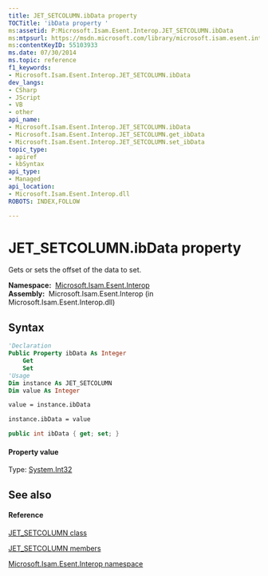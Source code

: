 ```yaml
---
title: JET_SETCOLUMN.ibData property 
TOCTitle: 'ibData property '
ms:assetid: P:Microsoft.Isam.Esent.Interop.JET_SETCOLUMN.ibData
ms:mtpsurl: https://msdn.microsoft.com/library/microsoft.isam.esent.interop.jet_setcolumn.ibdata(v=EXCHG.10)
ms:contentKeyID: 55103933
ms.date: 07/30/2014
ms.topic: reference
f1_keywords:
- Microsoft.Isam.Esent.Interop.JET_SETCOLUMN.ibData
dev_langs:
- CSharp
- JScript
- VB
- other
api_name: 
- Microsoft.Isam.Esent.Interop.JET_SETCOLUMN.ibData
- Microsoft.Isam.Esent.Interop.JET_SETCOLUMN.get_ibData
- Microsoft.Isam.Esent.Interop.JET_SETCOLUMN.set_ibData
topic_type: 
- apiref
- kbSyntax
api_type: 
- Managed
api_location: 
- Microsoft.Isam.Esent.Interop.dll
ROBOTS: INDEX,FOLLOW

---
```


# JET_SETCOLUMN.ibData property

Gets or sets the offset of the data to set.

**Namespace:**  [Microsoft.Isam.Esent.Interop](./microsoft.isam.esent.interop-namespace.md)  
**Assembly:**  Microsoft.Isam.Esent.Interop (in Microsoft.Isam.Esent.Interop.dll)

## Syntax

``` vb
'Declaration
Public Property ibData As Integer
    Get
    Set
'Usage
Dim instance As JET_SETCOLUMN
Dim value As Integer

value = instance.ibData

instance.ibData = value
```

``` csharp
public int ibData { get; set; }
```

#### Property value

Type: [System.Int32](/dotnet/api/system.int32)  

## See also

#### Reference

[JET_SETCOLUMN class](./jet-setcolumn-class.md)

[JET_SETCOLUMN members](./jet-setcolumn-members.md)

[Microsoft.Isam.Esent.Interop namespace](./microsoft.isam.esent.interop-namespace.md)